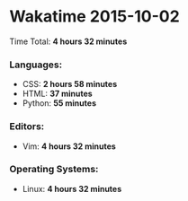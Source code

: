 # Wakatime 2015-10-02

Time Total: **4 hours 32 minutes**

### Languages:
- CSS: **2 hours 58 minutes** 
- HTML: **37 minutes** 
- Python: **55 minutes** 

### Editors:
- Vim: **4 hours 32 minutes** 

### Operating Systems:
- Linux: **4 hours 32 minutes** 

